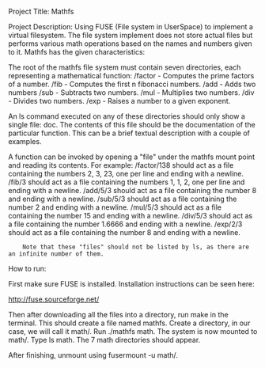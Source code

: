 Project Title: Mathfs

Project Description:
Using FUSE (File system in UserSpace) to implement a virtual filesystem. The 
file system implement does not store actual files but performs various math
operations based on the names and numbers given to it. Mathfs has the given
characteristics:


The root of the mathfs file system must contain seven directories, each 
representing a mathematical function:
	/factor - Computes the prime factors of a number.
        /fib - Computes the first n fibonacci numbers.
        /add - Adds two numbers
        /sub - Subtracts two numbers.
        /mul - Multiplies two numbers.
        /div - Divides two numbers.
        /exp - Raises a number to a given exponent.

An ls command executed on any of these directories should only show a single
file: doc. The contents of this file should be the documentation of the
particular function. This can be a brief textual description with a couple of
examples.

A function can be invoked by opening a "file" under the mathfs mount point and
reading its contents. For example:
	/factor/138 should act as a file containing the numbers 2, 3, 23, one
	per line and ending with a newline.
        /fib/3 should act as a file containing the numbers 1, 1, 2, one per line and ending with a newline.
        /add/5/3 should act as a file containing the number 8 and ending with a newline.
        /sub/5/3 should act as a file containing the number 2 and ending with a newline.
        /mul/5/3 should act as a file containing the number 15 and ending with a newline.
        /div/5/3 should act as a file containing the number 1.6666 and ending with a newline.
        /exp/2/3 should act as a file containing the number 8 and ending with a newline.

        Note that these "files" should not be listed by ls, as there are an infinite number of them.

How to run:

First make sure FUSE is installed. Installation instructions can be seen here:

http://fuse.sourceforge.net/

Then after downloading all the files into a directory, run make in the terminal.
This should create a file named mathfs. Create a directory, in our case, we will
call it math/. Run ./mathfs math. The system is now mounted to math/. Type ls 
math. The 7 math directories should appear. 

After finishing, unmount using fusermount -u math/. 
